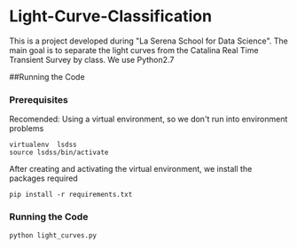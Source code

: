 # Light-Curve-Classification
This is a project developed during "La Serena School for Data Science".
The main goal is to separate the light curves from the Catalina Real Time Transient Survey by class.
We use Python2.7

##Running the Code

### Prerequisites

Recomended: Using a virtual environment, so we don't run into environment problems

```
virtualenv  lsdss 
source lsdss/bin/activate

```

After creating and activating the virtual environment, we install the packages required


```
pip install -r requirements.txt

```

### Running the Code

```
python light_curves.py

```

